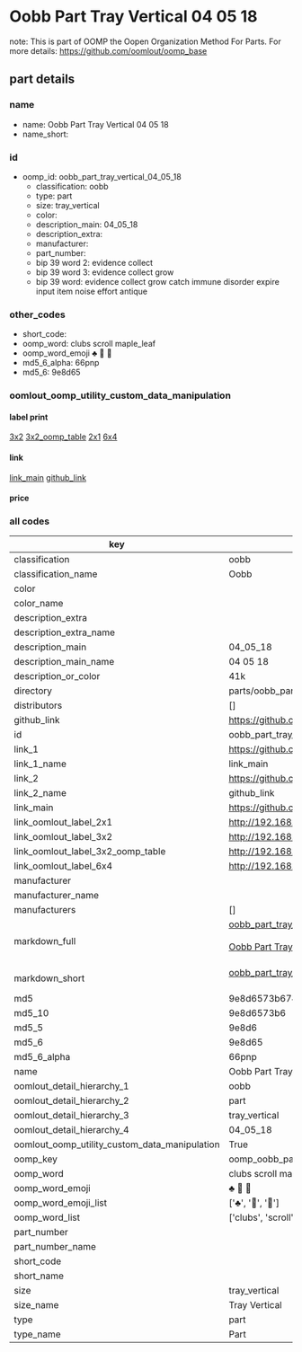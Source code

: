 # Oobb Part Tray Vertical 04 05 18  

note: This is part of OOMP the Oopen Organization Method For Parts. For more details: https://github.com/oomlout/oomp_base

##  part details





### name
* name: Oobb Part Tray Vertical 04 05 18
* name_short: 
### id
* oomp_id: oobb_part_tray_vertical_04_05_18
  * classification: oobb
  * type: part
  * size: tray_vertical
  * color: 
  * description_main: 04_05_18
  * description_extra: 
  * manufacturer: 
  * part_number: 
  * bip 39 word 2: evidence collect
  * bip 39 word 3: evidence collect grow
  * bip 39 word: evidence collect grow catch immune disorder expire input item noise effort antique

### other_codes
* short_code: 
* oomp_word: clubs scroll maple_leaf
* oomp_word_emoji :clubs: :scroll: :maple_leaf:
* md5_6_alpha: 66pnp
* md5_6: 9e8d65






### oomlout_oomp_utility_custom_data_manipulation
#### label print
[3x2](http://192.168.1.245:1112/?label=oomp%2066pnp)
[3x2_oomp_table](http://192.168.1.107:1112/?label=oomp%2066pnp)
[2x1](http://192.168.1.242:1112/?label=oomp%2066pnp)
[6x4](http://192.168.1.55:1112/?label=oomp%2066pnp)    

#### link

[link_main](https://github.com/oomlout/oomlout_oomp_current_version_messy/tree/main/parts/oobb_part_tray_vertical_04_05_18) [github_link](https://github.com/oomlout/oomlout_oomp_part_src/tree/main/parts/oobb_part_tray_vertical_04_05_18)                             

#### price







### all codes 
| key | value |  
| --- | --- |  
| classification | oobb |  
| classification_name | Oobb |  
| color |  |  
| color_name |  |  
| description_extra |  |  
| description_extra_name |  |  
| description_main | 04_05_18 |  
| description_main_name | 04 05 18 |  
| description_or_color | 41k |  
| directory | parts/oobb_part_tray_vertical_04_05_18 |  
| distributors | [] |  
| github_link | https://github.com/oomlout/oomlout_oomp_part_src/tree/main/parts/oobb_part_tray_vertical_04_05_18 |  
| id | oobb_part_tray_vertical_04_05_18 |  
| link_1 | https://github.com/oomlout/oomlout_oomp_current_version_messy/tree/main/parts/oobb_part_tray_vertical_04_05_18 |  
| link_1_name | link_main |  
| link_2 | https://github.com/oomlout/oomlout_oomp_part_src/tree/main/parts/oobb_part_tray_vertical_04_05_18 |  
| link_2_name | github_link |  
| link_main | https://github.com/oomlout/oomlout_oomp_current_version_messy/tree/main/parts/oobb_part_tray_vertical_04_05_18 |  
| link_oomlout_label_2x1 | http://192.168.1.242:1112/?label=oomp%2066pnp |  
| link_oomlout_label_3x2 | http://192.168.1.245:1112/?label=oomp%2066pnp |  
| link_oomlout_label_3x2_oomp_table | http://192.168.1.107:1112/?label=oomp%2066pnp |  
| link_oomlout_label_6x4 | http://192.168.1.55:1112/?label=oomp%2066pnp |  
| manufacturer |  |  
| manufacturer_name |  |  
| manufacturers | [] |  
| markdown_full | [oobb_part_tray_vertical_04_05_18](https://github.com/oomlout/oomlout_oomp_current_version_messy/tree/main/parts/oobb_part_tray_vertical_04_05_18)<br>[](https://github.com/oomlout/oomlout_oomp_current_version_messy/tree/main/parts/oobb_part_tray_vertical_04_05_18)<br>[Oobb Part Tray Vertical 04 05 18](https://github.com/oomlout/oomlout_oomp_current_version_messy/tree/main/parts/oobb_part_tray_vertical_04_05_18)<br><br> |  
| markdown_short | [oobb_part_tray_vertical_04_05_18](https://github.com/oomlout/oomlout_oomp_current_version_messy/tree/main/parts/oobb_part_tray_vertical_04_05_18)<br><br> |  
| md5 | 9e8d6573b674aa0cfdb8d240ce0b626e |  
| md5_10 | 9e8d6573b6 |  
| md5_5 | 9e8d6 |  
| md5_6 | 9e8d65 |  
| md5_6_alpha | 66pnp |  
| name | Oobb Part Tray Vertical 04 05 18 |  
| oomlout_detail_hierarchy_1 | oobb |  
| oomlout_detail_hierarchy_2 | part |  
| oomlout_detail_hierarchy_3 | tray_vertical |  
| oomlout_detail_hierarchy_4 | 04_05_18 |  
| oomlout_oomp_utility_custom_data_manipulation | True |  
| oomp_key | oomp_oobb_part_tray_vertical_04_05_18 |  
| oomp_word | clubs scroll maple_leaf |  
| oomp_word_emoji | :clubs: :scroll: :maple_leaf: |  
| oomp_word_emoji_list | [':clubs:', ':scroll:', ':maple_leaf:'] |  
| oomp_word_list | ['clubs', 'scroll', 'maple_leaf'] |  
| part_number |  |  
| part_number_name |  |  
| short_code |  |  
| short_name |  |  
| size | tray_vertical |  
| size_name | Tray Vertical |  
| type | part |  
| type_name | Part |  
